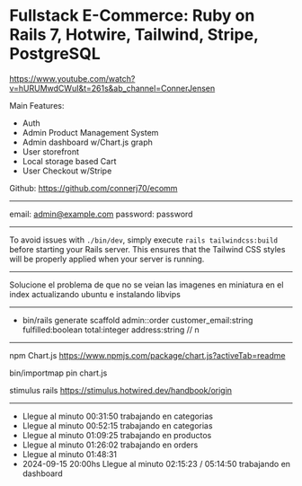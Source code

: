 # Fullstack E-Commerce: Ruby on Rails 7, Hotwire, Tailwind, Stripe, PostgreSQL

https://www.youtube.com/watch?v=hURUMwdCWuI&t=261s&ab_channel=ConnerJensen

Main Features:

- Auth
- Admin Product Management System
- Admin dashboard w/Chart.js graph
- User storefront
- Local storage based Cart
- User Checkout w/Stripe

Github: https://github.com/connerj70/ecomm

---

email: admin@example.com
password: password

---

To avoid issues with `./bin/dev`, simply execute `rails tailwindcss:build` before starting your Rails server. This ensures that the Tailwind CSS styles will be properly applied when your server is running.

---

Solucione el problema de que no se veian las imagenes en miniatura en el index actualizando ubuntu e instalando libvips

---

- bin/rails generate scaffold admin::order customer_email:string fulfilled:boolean total:integer address:string // n

---

npm Chart.js https://www.npmjs.com/package/chart.js?activeTab=readme

bin/importmap pin chart.js

stimulus rails https://stimulus.hotwired.dev/handbook/origin

---

- Llegue al minuto 00:31:50 trabajando en categorias
- Llegue al minuto 00:52:15 trabajando en categorias
- Llegue al minuto 01:09:25 trabajando en productos
- Llegue al minuto 01:26:02 trabajando en orders
- Llegue al minuto 01:48:31
- 2024-09-15 20:00hs Llegue al minuto 02:15:23 / 05:14:50 trabajando en dashboard
